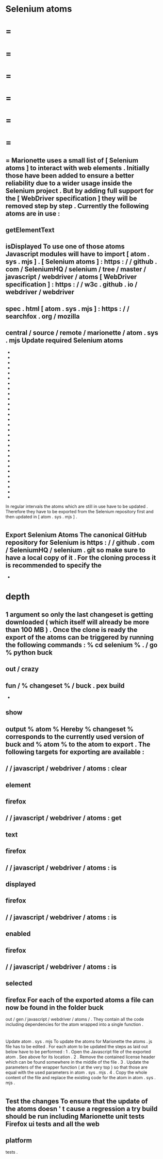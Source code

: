 Selenium
atoms
=
=
=
=
=
=
=
=
=
=
=
=
=
=
Marionette
uses
a
small
list
of
[
Selenium
atoms
]
to
interact
with
web
elements
.
Initially
those
have
been
added
to
ensure
a
better
reliability
due
to
a
wider
usage
inside
the
Selenium
project
.
But
by
adding
full
support
for
the
[
WebDriver
specification
]
they
will
be
removed
step
by
step
.
Currently
the
following
atoms
are
in
use
:
-
getElementText
-
isDisplayed
To
use
one
of
those
atoms
Javascript
modules
will
have
to
import
[
atom
.
sys
.
mjs
]
.
[
Selenium
atoms
]
:
https
:
/
/
github
.
com
/
SeleniumHQ
/
selenium
/
tree
/
master
/
javascript
/
webdriver
/
atoms
[
WebDriver
specification
]
:
https
:
/
/
w3c
.
github
.
io
/
webdriver
/
webdriver
-
spec
.
html
[
atom
.
sys
.
mjs
]
:
https
:
/
/
searchfox
.
org
/
mozilla
-
central
/
source
/
remote
/
marionette
/
atom
.
sys
.
mjs
Update
required
Selenium
atoms
-
-
-
-
-
-
-
-
-
-
-
-
-
-
-
-
-
-
-
-
-
-
-
-
-
-
-
-
-
-
In
regular
intervals
the
atoms
which
are
still
in
use
have
to
be
updated
.
Therefore
they
have
to
be
exported
from
the
Selenium
repository
first
and
then
updated
in
[
atom
.
sys
.
mjs
]
.
#
#
#
Export
Selenium
Atoms
The
canonical
GitHub
repository
for
Selenium
is
https
:
/
/
github
.
com
/
SeleniumHQ
/
selenium
.
git
so
make
sure
to
have
a
local
copy
of
it
.
For
the
cloning
process
it
is
recommended
to
specify
the
-
-
depth
=
1
argument
so
only
the
last
changeset
is
getting
downloaded
(
which
itself
will
already
be
more
than
100
MB
)
.
Once
the
clone
is
ready
the
export
of
the
atoms
can
be
triggered
by
running
the
following
commands
:
%
cd
selenium
%
.
/
go
%
python
buck
-
out
/
crazy
-
fun
/
%
changeset
%
/
buck
.
pex
build
-
-
show
-
output
%
atom
%
Hereby
%
changeset
%
corresponds
to
the
currently
used
version
of
buck
and
%
atom
%
to
the
atom
to
export
.
The
following
targets
for
exporting
are
available
:
-
/
/
javascript
/
webdriver
/
atoms
:
clear
-
element
-
firefox
-
/
/
javascript
/
webdriver
/
atoms
:
get
-
text
-
firefox
-
/
/
javascript
/
webdriver
/
atoms
:
is
-
displayed
-
firefox
-
/
/
javascript
/
webdriver
/
atoms
:
is
-
enabled
-
firefox
-
/
/
javascript
/
webdriver
/
atoms
:
is
-
selected
-
firefox
For
each
of
the
exported
atoms
a
file
can
now
be
found
in
the
folder
buck
-
out
/
gen
/
javascript
/
webdriver
/
atoms
/
.
They
contain
all
the
code
including
dependencies
for
the
atom
wrapped
into
a
single
function
.
#
#
#
Update
atom
.
sys
.
mjs
To
update
the
atoms
for
Marionette
the
atoms
.
js
file
has
to
be
edited
.
For
each
atom
to
be
updated
the
steps
as
laid
out
below
have
to
be
performed
:
1
.
Open
the
Javascript
file
of
the
exported
atom
.
See
above
for
its
location
.
2
.
Remove
the
contained
license
header
which
can
be
found
somewhere
in
the
middle
of
the
file
.
3
.
Update
the
parameters
of
the
wrapper
function
(
at
the
very
top
)
so
that
those
are
equal
with
the
used
parameters
in
atom
.
sys
.
mjs
.
4
.
Copy
the
whole
content
of
the
file
and
replace
the
existing
code
for
the
atom
in
atom
.
sys
.
mjs
.
#
#
#
Test
the
changes
To
ensure
that
the
update
of
the
atoms
doesn
'
t
cause
a
regression
a
try
build
should
be
run
including
Marionette
unit
tests
Firefox
ui
tests
and
all
the
web
-
platform
-
tests
.
